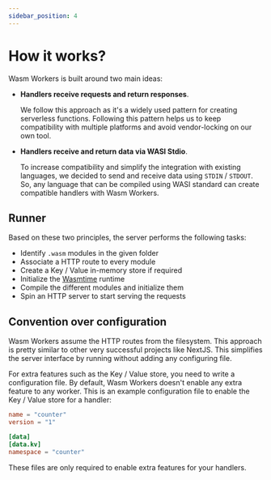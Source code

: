 ```yaml
---
sidebar_position: 4
---
```


# How it works?

Wasm Workers is built around two main ideas:

* **Handlers receive requests and return responses**. 

    We follow this approach as it's a widely used pattern for creating serverless functions. Following this pattern helps us to keep compatibility with multiple platforms and avoid vendor-locking on our own tool. 

* **Handlers receive and return data via WASI Stdio**. 

    To increase compatibility and simplify the integration with existing languages, we decided to send and receive data using `STDIN` / `STDOUT`. So, any language that can be compiled using WASI standard can create compatible handlers with Wasm Workers.

## Runner

Based on these two principles, the server performs the following tasks:

* Identify `.wasm` modules in the given folder
* Associate a HTTP route to every module
* Create a Key / Value in-memory store if required
* Initialize the [Wasmtime](https://wasmtime.dev/) runtime
* Compile the different modules and initialize them
* Spin an HTTP server to start serving the requests

## Convention over configuration

Wasm Workers assume the HTTP routes from the filesystem. This approach is pretty similar to other very successful projects like NextJS. This simplifies the server interface by running without adding any configuring file.

For extra features such as the Key / Value store, you need to write a configuration file. By default, Wasm Workers doesn't enable any extra feature to any worker. This is an example configuration file to enable the Key / Value store for a handler:

```toml title="./counter.toml"
name = "counter"
version = "1"

[data]
[data.kv]
namespace = "counter"
```

These files are only required to enable extra features for your handlers.